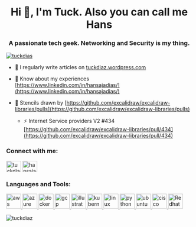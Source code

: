 <h1 align="center">Hi 👋, I'm Tuck. Also you can call me Hans</h1>
<h3 align="center">A passionate tech geek. Networking and Security is my thing.</h3>

<p align="left"> <a href="https://twitter.com/tuckdias" target="blank"><img src="https://img.shields.io/twitter/follow/tuckdias?logo=twitter&style=for-the-badge" alt="tuckdias" /></a> </p>

- 📝 I regularly write articles on [tuckdiaz.wordpress.com](tuckdiaz.wordpress.com)

- 📄 Know about my experiences [https://www.linkedin.com/in/hansajadias/](https://www.linkedin.com/in/hansajadias/)

- 📄 Stencils drawn by [https://github.com/excalidraw/excalidraw-libraries/pulls](https://github.com/excalidraw/excalidraw-libraries/pulls)
    - ⚡ Internet Service providers V2 #434 [https://github.com/excalidraw/excalidraw-libraries/pull/434](https://github.com/excalidraw/excalidraw-libraries/pull/434)  


<h3 align="left">Connect with me:</h3>
<p align="left">
<a href="https://twitter.com/TuckDias" target="blank"><img align="center" src="https://www.vectorlogo.zone/logos/x/x-icon.svg" alt="tuckdias" height="30" width="40" /></a>
<a href="https://linkedin.com/in/hansajadias" target="blank"><img align="center" src="https://www.vectorlogo.zone/logos/linkedin/linkedin-icon.svg" alt="hansajadias" height="30" width="40" /></a>
</p>

<h3 align="left">Languages and Tools:</h3>
<p align="left"> <a href="https://aws.amazon.com" target="_blank" rel="noreferrer"> <img src="https://www.vectorlogo.zone/logos/amazon_aws/amazon_aws-icon.svg" alt="aws" width="40" height="40"/> </a> <a href="https://azure.microsoft.com/en-in/" target="_blank" rel="noreferrer"> <img src="https://www.vectorlogo.zone/logos/microsoft_azure/microsoft_azure-icon.svg" alt="azure" width="40" height="40"/> </a> <a href="https://www.docker.com/" target="_blank" rel="noreferrer"> <img src="https://www.vectorlogo.zone/logos/docker/docker-icon.svg" alt="docker" width="40" height="40"/> </a> <a href="https://cloud.google.com" target="_blank" rel="noreferrer"> <img src="https://www.vectorlogo.zone/logos/google_cloud/google_cloud-icon.svg" alt="gcp" width="40" height="40"/> </a> <a href="https://www.adobe.com/in/products/illustrator.html" target="_blank" rel="noreferrer"> <img src="https://www.vectorlogo.zone/logos/adobe_illustrator/adobe_illustrator-icon.svg" alt="illustrator" width="40" height="40"/> </a> <a href="https://kubernetes.io" target="_blank" rel="noreferrer"> <img src="https://www.vectorlogo.zone/logos/kubernetes/kubernetes-icon.svg" alt="kubernetes" width="40" height="40"/> </a> <a href="https://www.linux.org/" target="_blank" rel="noreferrer"> <img src="https://www.vectorlogo.zone/logos/linux/linux-icon.svg" alt="linux" width="40" height="40"/> </a> <a href="https://www.python.org" target="_blank" rel="noreferrer"> <img src="https://www.vectorlogo.zone/logos/python/python-vertical.svg" alt="python" width="40" height="40"/> </a> <a href="https://ubuntu.com" target="_blank" rel="noreferrer"> <img src="https://www.vectorlogo.zone/logos/ubuntu/ubuntu-icon.svg" alt="ubuntu" width="40" height="40"/> </a><a href="https://cisco.com" target="_blank" rel="noreferrer"> <img src="https://www.vectorlogo.zone/logos/cisco/cisco-ar21~bgwhite.svg" alt="cisco" width="40" height="40"/> </a> <a href="https://redhat.com" target="_blank" rel="noreferrer"> <img src="https://www.vectorlogo.zone/logos/redhat/redhat-icon.svg" alt="Redhat" width="40" height="40"/> </a>
</p>

<p><img align="center" src="https://github-readme-stats.vercel.app/api/top-langs?username=tuckdiaz&show_icons=true&locale=en&layout=compact" alt="tuckdiaz" /></p>

